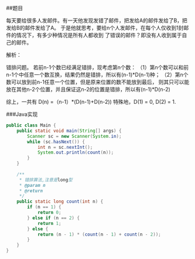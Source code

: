 ##题目 
>
每天要给很多人发邮件。有一天他发现发错了邮件，把发给A的邮件发给了B，把发给B的邮件发给了A。
于是他就思考，要给n个人发邮件，在每个人仅收到1封邮件的情况下，有多少种情况是所有人都收到
了错误的邮件？即没有人收到属于自己的邮件。

解析：
>
错排问题。
若前n-1个数已经满足错排，现考虑第n个数：
（1）第n个数可以和前n-1个中任意一个数互换，结果仍然是错排，所以有(n-1)*D(n-1)种；
（2）第n个数可以放到前n-1任意一个位置，但是原来位置的数不能放到最后，
     则其只可以能放在其他n-2个位置，并且保证这n-2的位置是错排，所以有(n-1)*D(n-2)
 
综上，一共有 D(n) =（n-1）*(D(n-1)+D(n-2))
特殊地，D(1) = 0, D(2) = 1.

###Java实现
```java
public class Main {
    public static void main(String[] args) {
        Scanner sc = new Scanner(System.in);
        while (sc.hasNext()) {
            int n = sc.nextInt();
            System.out.println(count(n));
        }
    }
    
    /**
     * 错排算法,注意是long型
     * @param n
     * @return
     */
    public static long count(int n) {
        if (n == 1) {
            return 0;
        } else if (n == 2) {
            return 1;
        } else {
            return (n - 1) * (count(n - 1) + count(n - 2));
        }
    }
}
```
